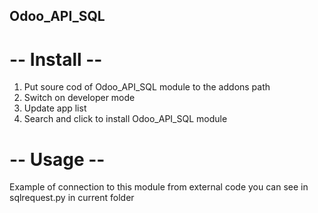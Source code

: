 Odoo_API_SQL
------------------------

# -- Install --
1) Put soure cod of Odoo_API_SQL module to the addons path
2) Switch on developer mode
3) Update app list
4) Search and click to install Odoo_API_SQL module

# -- Usage --
Example of connection to this module from external code you can see in sqlrequest.py in current folder





